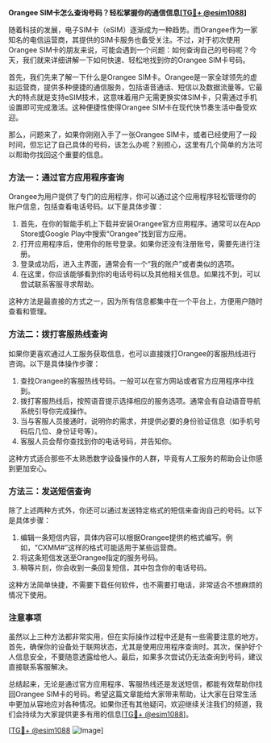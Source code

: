 **Orangee SIM卡怎么查询号码？轻松掌握你的通信信息[[TG💪+ @esim1088](https://t.me/s/esim1088)]**

随着科技的发展，电子SIM卡（eSIM）逐渐成为一种趋势。而Orangee作为一家知名的电信运营商，其提供的SIM卡服务也备受关注。不过，对于初次使用Orangee SIM卡的朋友来说，可能会遇到一个问题：如何查询自己的号码呢？今天，我们就来详细讲解一下如何快速、轻松地找到你的Orangee SIM卡号码。

首先，我们先来了解一下什么是Orangee SIM卡。Orangee是一家全球领先的虚拟运营商，提供多种便捷的通信服务，包括语音通话、短信以及数据流量等。它最大的特点就是支持eSIM技术，这意味着用户无需更换实体SIM卡，只需通过手机设置即可完成激活。这种便捷性使得Orangee SIM卡在现代快节奏生活中备受欢迎。

那么，问题来了，如果你刚刚入手了一张Orangee SIM卡，或者已经使用了一段时间，但忘记了自己具体的号码，该怎么办呢？别担心，这里有几个简单的方法可以帮助你找回这个重要的信息。

### 方法一：通过官方应用程序查询

Orangee为用户提供了专门的应用程序，你可以通过这个应用程序轻松管理你的账户信息，包括查看电话号码。以下是具体步骤：

1. 首先，在你的智能手机上下载并安装Orangee官方应用程序。通常可以在App Store或Google Play中搜索“Orangee”找到官方应用。
2. 打开应用程序后，使用你的账号登录。如果你还没有注册账号，需要先进行注册。
3. 登录成功后，进入主界面，通常会有一个“我的账户”或者类似的选项。
4. 在这里，你应该能够看到你的电话号码以及其他相关信息。如果找不到，可以尝试联系客服寻求帮助。

这种方法是最直接的方式之一，因为所有信息都集中在一个平台上，方便用户随时查看和管理。

### 方法二：拨打客服热线查询

如果你更喜欢通过人工服务获取信息，也可以直接拨打Orangee的客服热线进行咨询。以下是具体操作步骤：

1. 查找Orangee的客服热线号码。一般可以在官方网站或者官方应用程序中找到。
2. 拨打客服热线后，按照语音提示选择相应的服务选项。通常会有自动语音导航系统引导你完成操作。
3. 当与客服人员接通时，说明你的需求，并提供必要的身份验证信息（如手机号码后几位、身份证号等）。
4. 客服人员会帮你查找到你的电话号码，并告知你。

这种方式适合那些不太熟悉数字设备操作的人群，毕竟有人工服务的帮助会让你感到更加安心。

### 方法三：发送短信查询

除了上述两种方式外，你还可以通过发送特定格式的短信来查询自己的号码。以下是具体步骤：

1. 编辑一条短信内容，具体内容可以根据Orangee提供的格式编写。例如，“CXMM#”这样的格式可能适用于某些运营商。
2. 将这条短信发送至Orangee指定的服务号码。
3. 稍等片刻，你会收到一条回复短信，其中包含你的电话号码。

这种方法简单快捷，不需要下载任何软件，也不需要打电话，非常适合不想麻烦的情况下使用。

### 注意事项

虽然以上三种方法都非常实用，但在实际操作过程中还是有一些需要注意的地方。首先，确保你的设备处于联网状态，尤其是使用应用程序查询时。其次，保护好个人信息安全，不要随意透露给他人。最后，如果多次尝试仍无法查询到号码，建议直接联系客服解决。

总结起来，无论是通过官方应用程序、客服热线还是发送短信，都能有效帮助你找回Orangee SIM卡的号码。希望这篇文章能给大家带来帮助，让大家在日常生活中更加从容地应对各种情况。如果你还有其他疑问，欢迎继续关注我们的频道，我们会持续为大家提供更多有用的信息[[TG💪+ @esim1088](https://t.me/s/esim1088)]。

[[TG💪+ @esim1088](https://t.me/s/esim1088) ![Image](https://i.postimg.cc/4NQfJmqS/Snipaste-2025-05-13-00-14-12.png)]